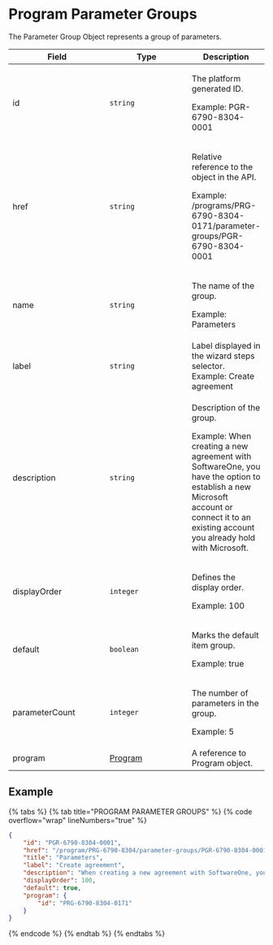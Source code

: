 # Program Parameter Groups

The Parameter Group Object represents a group of parameters.

<table><thead><tr><th width="181">Field</th><th width="155">Type</th><th>Description</th></tr></thead><tbody><tr><td>id</td><td><code>string</code></td><td><p>The platform generated ID. </p><p>Example: PGR-6790-8304-0001</p></td></tr><tr><td>href</td><td><code>string</code></td><td><p>Relative reference to the object in the API. </p><p>Example: /programs/PRG-6790-8304-0171/parameter-groups/PGR-6790-8304-0001</p></td></tr><tr><td>name</td><td><code>string</code></td><td><p>The name of the group. </p><p>Example: Parameters</p></td></tr><tr><td>label</td><td><code>string</code></td><td>Label displayed in the wizard steps selector. Example: Create agreement</td></tr><tr><td>description</td><td><code>string</code></td><td><p>Description of the group. </p><p>Example: When creating a new agreement with SoftwareOne, you have the option to establish a new Microsoft account or connect it to an existing account you already hold with Microsoft.</p></td></tr><tr><td>displayOrder</td><td><code>integer</code></td><td><p>Defines the display order. </p><p>Example: 100</p></td></tr><tr><td>default</td><td><code>boolean</code></td><td><p>Marks the default item group. </p><p>Example: true</p></td></tr><tr><td>parameterCount</td><td><code>integer</code></td><td><p>The number of parameters in the group. </p><p>Example: 5</p></td></tr><tr><td>program</td><td><a href="../">Program</a></td><td>A reference to Program object.</td></tr></tbody></table>

## Example

{% tabs %}
{% tab title="PROGRAM PARAMETER GROUPS" %}
{% code overflow="wrap" lineNumbers="true" %}
```json
{
    "id": "PGR-6790-8304-0001",
    "href": "/program/PRG-6790-8304/parameter-groups/PGR-6790-8304-0001",
    "title": "Parameters",
    "label": "Create agreement",
    "description": "When creating a new agreement with SoftwareOne, you have the option to establish a new Microsoft account or connect it to an existing account you already hold with Microsoft.",
    "displayOrder": 100,
    "default": true,
    "program": {
        "id": "PRG-6790-8304-0171"
    }
}
```
{% endcode %}
{% endtab %}
{% endtabs %}
